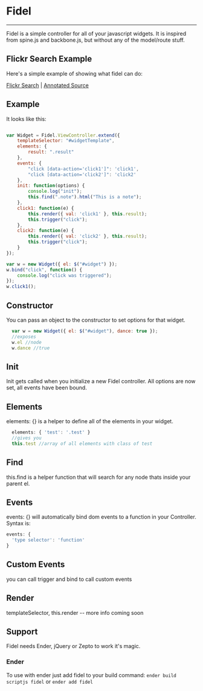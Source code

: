# Fidel
----
Fidel is a simple controller for all of your javascript widgets.  It is inspired from spine.js and backbone.js, but without any of the model/route stuff.

## Flickr Search Example

Here's a simple example of showing what fidel can do:

[Flickr Search](http://jgallen23.github.com/fidel/examples/flickr/index.html) | [Annotated Source](http://jgallen23.github.com/fidel/docs/flickr.html)

## Example

It looks like this:

``` js

var Widget = Fidel.ViewController.extend({
    templateSelector: "#widgetTemplate",
    elements: {
        result: ".result"
    },
    events: {
		"click [data-action='click1']": 'click1',
		"click [data-action='click2']": 'click2'
    },
    init: function(options) {
        console.log("init");
        this.find(".note").html("This is a note");
    },
    click1: function(e) {
        this.render({ val: 'click1' }, this.result);
        this.trigger("click");
    },
    click2: function(e) {
        this.render({ val: 'click2' }, this.result);
        this.trigger("click");
    }
});

var w = new Widget({ el: $("#widget") });
w.bind("click", function() {
    console.log("click was triggered");
});
w.click1();
```

## Constructor
You can pass an object to the constructor to set options for that widget. 

``` js
  var w = new Widget({ el: $("#widget"), dance: true });
  //exposes
  w.el //node
  w.dance //true
```

## Init
Init gets called when you initialize a new Fidel controller. All options are now set, all events have been bound.

## Elements
elements: {} is a helper to define all of the elements in your widget.  

``` js
  elements: { 'test': '.test' }
  //gives you
  this.test //array of all elements with class of test
```

## Find
this.find is a helper function that will search for any node thats inside your parent el.

## Events
events: {} will automatically bind dom events to a function in your Controller.  Syntax is:

``` js
events: {
  'type selector': 'function'
}
```

## Custom Events
you can call trigger and bind to call custom events

## Render
templateSelector, this.render -- more info coming soon

## Support
Fidel needs Ender, jQuery or Zepto to work it's magic.

### Ender
To use with ender just add fidel to your build command:
`ender build scriptjs fidel`
or 
`ender add fidel`

